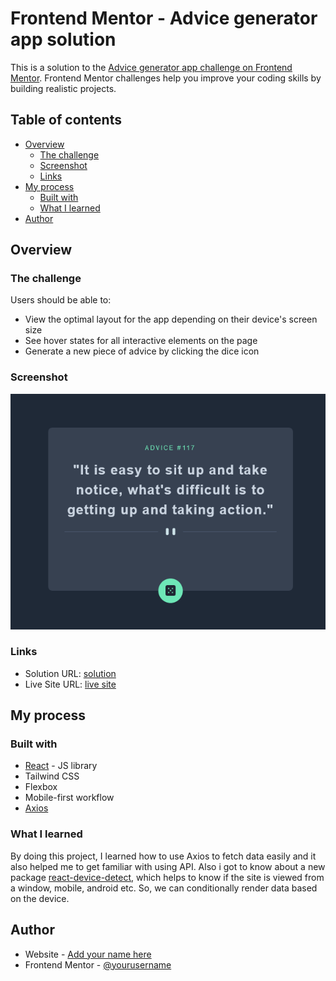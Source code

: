 # Frontend Mentor - Advice generator app solution

This is a solution to the [Advice generator app challenge on Frontend Mentor](https://www.frontendmentor.io/challenges/advice-generator-app-QdUG-13db). Frontend Mentor challenges help you improve your coding skills by building realistic projects.

## Table of contents

- [Overview](#overview)
  - [The challenge](#the-challenge)
  - [Screenshot](#screenshot)
  - [Links](#links)
- [My process](#my-process)
  - [Built with](#built-with)
  - [What I learned](#what-i-learned)
- [Author](#author)

## Overview

### The challenge

Users should be able to:

- View the optimal layout for the app depending on their device's screen size
- See hover states for all interactive elements on the page
- Generate a new piece of advice by clicking the dice icon

### Screenshot

![](.//src/screenshots/screenshot.png)

### Links

- Solution URL: [solution](https://www.frontendmentor.io/solutions/responsive-advice-generator-with-react-bKGeL2ZABM)
- Live Site URL: [live site](https://advice-generator-react.onrender.com/)

## My process

### Built with

- [React](https://reactjs.org/) - JS library
- Tailwind CSS
- Flexbox
- Mobile-first workflow
- [Axios](https://axios-http.com/docs/intro)

### What I learned

By doing this project, I learned how to use Axios to fetch data easily and it also helped me to get familiar with using API. Also i got to know about a new package [react-device-detect](https://www.npmjs.com/package/react-device-detect), which helps to know if the site is viewed from a window, mobile, android etc. So, we can conditionally render data based on the device.

## Author

- Website - [Add your name here](https://portfolio-new-a34w.onrender.com/)
- Frontend Mentor - [@yourusername](https://www.frontendmentor.io/profile/yourusername)
